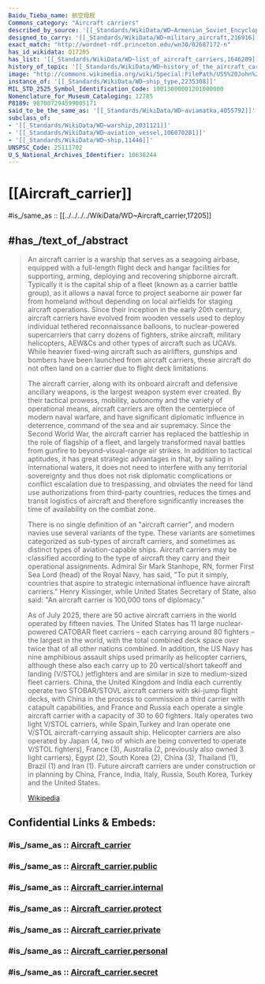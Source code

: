 ```yaml
---
Baidu_Tieba_name: 航空母舰
Commons_category: "Aircraft carriers"
described_by_source: '[[_Standards/WikiData/WD~Armenian_Soviet_Encyclopedia,_vol._1,123560817]]'
designed_to_carry: '[[_Standards/WikiData/WD~military_aircraft,216916]]'
exact_match: "http://wordnet-rdf.princeton.edu/wn30/02687172-n"
has_id_wikidata: Q17205
has_list: '[[_Standards/WikiData/WD~list_of_aircraft_carriers,1646209]]'
history_of_topic: '[[_Standards/WikiData/WD~history_of_the_aircraft_carrier,632301]]'
image: "http://commons.wikimedia.org/wiki/Special:FilePath/USS%20John%20C.%20Stennis%20%28CVN-74%29%20and%20HMS%20Illustrious%20%28R%2006%29%20in%20the%20Persian%20Gulf%20on%20April%209%2C%201998.jpg"
instance_of: '[[_Standards/WikiData/WD~ship_type,2235308]]'
MIL_STD_2525_Symbol_Identification_Code: 10013000001201000000
Nomenclature_for_Museum_Cataloging: 12785
P8189: 987007294599005171
said_to_be_the_same_as: '[[_Standards/WikiData/WD~aviamatka,4055792]]'
subclass_of:
- '[[_Standards/WikiData/WD~warship,2031121]]'
- '[[_Standards/WikiData/WD~aviation_vessel,106070281]]'
- '[[_Standards/WikiData/WD~ship,11446]]'
UNSPSC_Code: 25111702
U_S_National_Archives_Identifier: 10638244
---
```


# [[Aircraft_carrier]] 

#is_/same_as :: [[../../../../WikiData/WD~Aircraft_carrier,17205]] 

## #has_/text_of_/abstract 

> An aircraft carrier is a warship that serves as a seagoing airbase, equipped with a full-length flight deck and hangar facilities for supporting, arming, deploying and recovering shipborne aircraft. Typically it is the capital ship of a fleet (known as a carrier battle group), as it allows a naval force to project seaborne air power far from homeland without depending on local airfields for staging aircraft operations. Since their inception in the early 20th century, aircraft carriers have evolved from wooden vessels used to deploy individual tethered reconnaissance balloons, to nuclear-powered supercarriers that carry dozens of fighters, strike aircraft, military helicopters, AEW&Cs and other types of aircraft such as UCAVs. While heavier fixed-wing aircraft such as airlifters, gunships and bombers have been launched from aircraft carriers, these aircraft do not often land on a carrier due to flight deck limitations.
>
> The aircraft carrier, along with its onboard aircraft and defensive ancillary weapons, is the largest weapon system ever created. By their tactical prowess, mobility, autonomy and the variety of operational means, aircraft carriers are often the centerpiece of modern naval warfare, and have significant diplomatic influence in deterrence, command of the sea and air supremacy. Since the Second World War, the aircraft carrier has replaced the battleship in the role of flagship of a fleet, and largely transformed naval battles from gunfire to beyond-visual-range air strikes. In addition to tactical aptitudes, it has great strategic advantages in that, by sailing in international waters, it does not need to interfere with any territorial sovereignty and thus does not risk diplomatic complications or conflict escalation due to trespassing, and obviates the need for land use authorizations from third-party countries, reduces the times and transit logistics of aircraft and therefore significantly increases the time of availability on the combat zone.
>
> 
>
> There is no single definition of an "aircraft carrier", and modern navies use several variants of the type. These variants are sometimes categorized as sub-types of aircraft carriers, and sometimes as distinct types of aviation-capable ships. Aircraft carriers may be classified according to the type of aircraft they carry and their operational assignments. Admiral Sir Mark Stanhope, RN, former First Sea Lord (head) of the Royal Navy, has said, "To put it simply, countries that aspire to strategic international influence have aircraft carriers." Henry Kissinger, while United States Secretary of State, also said: "An aircraft carrier is 100,000 tons of diplomacy."
>
> As of July 2025, there are 50 active aircraft carriers in the world operated by fifteen navies. The United States has 11 large nuclear-powered CATOBAR fleet carriers – each carrying around 80 fighters – the largest in the world, with the total combined deck space over twice that of all other nations combined. In addition, the US Navy has nine amphibious assault ships used primarily as helicopter carriers, although these also each carry up to 20 vertical/short takeoff and landing (V/STOL) jetfighters and are similar in size to medium-sized fleet carriers. China, the United Kingdom and India each currently operate two STOBAR/STOVL aircraft carriers with ski-jump flight decks, with China in the process to commission a third carrier with catapult capabilities, and France and Russia each operate a single aircraft carrier with a capacity of 30 to 60 fighters. Italy operates two light V/STOL carriers, while Spain,Turkey and Iran operate one V/STOL aircraft-carrying assault ship. Helicopter carriers are also operated by Japan (4, two of which are being converted to operate V/STOL fighters), France (3), Australia (2, previously also owned 3 light carriers), Egypt (2), South Korea (2), China (3), Thailand (1), Brazil (1) and Iran (1). Future aircraft carriers are under construction or in planning by China, France, India, Italy, Russia, South Korea, Turkey and the United States.
>
> [Wikipedia](https://en.wikipedia.org/wiki/Aircraft%20carrier) 


## Confidential Links & Embeds: 

### #is_/same_as :: [Aircraft_carrier](/_Standards/Society/Military/War/Aircraft_carrier.md) 

### #is_/same_as :: [Aircraft_carrier.public](/_public/Society/Military/War/Aircraft_carrier.public.md) 

### #is_/same_as :: [Aircraft_carrier.internal](/_internal/Society/Military/War/Aircraft_carrier.internal.md) 

### #is_/same_as :: [Aircraft_carrier.protect](/_protect/Society/Military/War/Aircraft_carrier.protect.md) 

### #is_/same_as :: [Aircraft_carrier.private](/_private/Society/Military/War/Aircraft_carrier.private.md) 

### #is_/same_as :: [Aircraft_carrier.personal](/_personal/Society/Military/War/Aircraft_carrier.personal.md) 

### #is_/same_as :: [Aircraft_carrier.secret](/_secret/Society/Military/War/Aircraft_carrier.secret.md)


